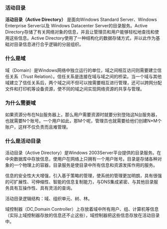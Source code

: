 ### 活动目录
**活动目录（Active Directory）** 是面向Windows Standard Server、Windows Enterprise Server以及 Windows Datacenter Server的目录服务。Active Directory存储了有关网络对象的信息，并且让管理员和用户能够轻松地查找和使用这些信息。Active Directory使用了一种结构化的数据存储方式，并以此作为基础对目录信息进行合乎逻辑的分层组织。

### 什么是域
域（Domain）是Windows网络中独立运行的单位，域之间相互访问则需要建立信任关系（Trust Relation）。信任关系是连接在域与域之间的桥梁。当一个域与其他域建立了信任关系后，两个域之间不但可以按需要相互进行管理，还可以跨网分配文件和打印机等设备资源，使不同的域之间实现网络资源的共享与管理。
### 为什么需要域
如果资源分布在N台服务器上，那么用户需要资源时就要分别登陆这N台服务器，也就需要N个账号。一个用户如此，那M个呢，管理员也就需要给他们创建N*M个账户，这样不仅负责而且难管理。
### 什么是活动目录
活动目录（Active Directory）是Windows 2003Server平台提供的目录服务。在中央数据库中存放信息，使用户在网络上只拥有一个用户账号。目录是存储各种对象的一个物理上的容器，目录服务是使目录中所有信息和资源发挥作用的服务。

信息的安全性大大增强，引入基于策略的管理，使系统的管理更加明朗，具有很强的可扩展性、可伸缩性、智能的信息复制能力，与DNS集成紧密、与其他目录服务具有互操作性、具有灵活的查询。

活动目录逻辑结构：域、组织单元、树、林。

域控制器（DC,Domain Controller）上存放着域中所有用户、组、计算机等信息（实际上域控制器存放的信息还不止这些），域控制器把这些信息存放在活动目录中。
